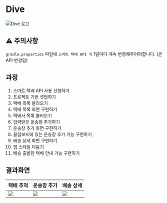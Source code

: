 # Dive

![Dive 로고 ](https://user-images.githubusercontent.com/85875857/188046072-d0257a01-f220-4d7d-a38d-a847e71523f8.png)

## ⚠️ 주의사항
`gradle.properties` 파일에 `스마트 택배 API 키` 1달마다 계속 변경해주어야합니다. (곧 API 변경일)

## 과정
1. 스마트 택배 API 사용 신청하기
2. 프로젝트 기반 셋업하기
3. 택배 목록 불러오기
4. 택배 목록 화면 구현하기
5. 택배사 목록 불러오기
6. 입력받은 운송장 추가하기
7. 운송장 추가 화면 구현하기
8. 클립보드에 있는 운송장 추가 기능 구현하기
9. 배송 상세 화면 구현하기
10. 앱 스타일 다듬기
11. 배송 출발한 택배 안내 기능 구현하기

## 결과화면
|택배 추적|운송장 추가|배송 상세|
|---|---|---|
|<img src="https://i.imgur.com/SFaMLpo.png"/>|<img src="https://i.imgur.com/BAYgiTx.png"/>|<img src="https://i.imgur.com/jZ6vbNA.png"/>|
